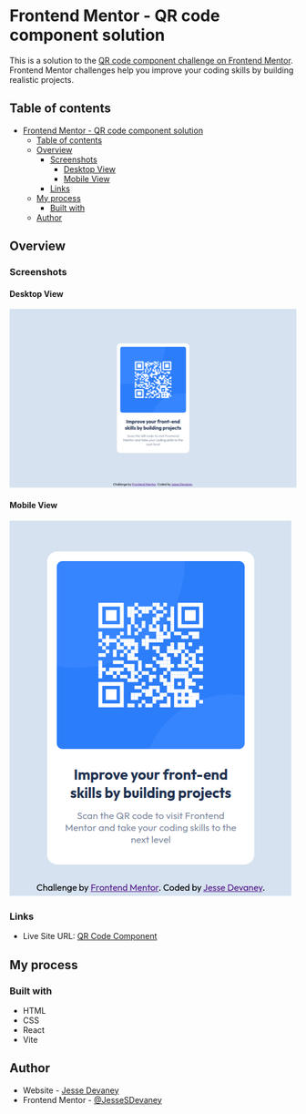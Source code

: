# Frontend Mentor - QR code component solution

This is a solution to the [QR code component challenge on Frontend Mentor](https://www.frontendmentor.io/challenges/qr-code-component-iux_sIO_H). Frontend Mentor challenges help you improve your coding skills by building realistic projects.

## Table of contents

- [Frontend Mentor - QR code component solution](#frontend-mentor---qr-code-component-solution)
  - [Table of contents](#table-of-contents)
  - [Overview](#overview)
    - [Screenshots](#screenshots)
      - [Desktop View](#desktop-view)
      - [Mobile View](#mobile-view)
    - [Links](#links)
  - [My process](#my-process)
    - [Built with](#built-with)
  - [Author](#author)

## Overview

### Screenshots

#### Desktop View

![](./screenshots/desktop-view.png)

#### Mobile View

![](./screenshots/mobile-view.png)

### Links

- Live Site URL: [QR Code Component](https://your-live-site-url.com)

## My process

### Built with

- HTML
- CSS
- React
- Vite

## Author

- Website - [Jesse Devaney](https://www.github.com/jessesdevaney)
- Frontend Mentor - [@JesseSDevaney](https://www.frontendmentor.io/profile/JesseSDevaney)
